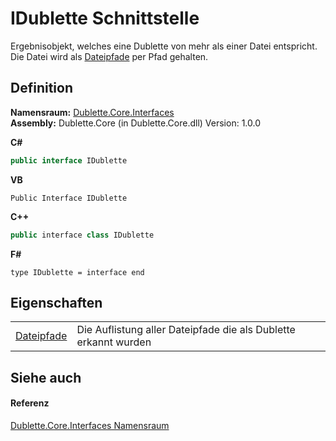 # IDublette Schnittstelle


Ergebnisobjekt, welches eine Dublette von mehr als einer Datei entspricht. Die Datei wird als <a href="P_Dublette_Core_Interfaces_IDublette_Dateipfade.md">Dateipfade</a> per Pfad gehalten.



## Definition
**Namensraum:** <a href="N_Dublette_Core_Interfaces.md">Dublette.Core.Interfaces</a>  
**Assembly:** Dublette.Core (in Dublette.Core.dll) Version: 1.0.0

**C#**
``` C#
public interface IDublette
```
**VB**
``` VB
Public Interface IDublette
```
**C++**
``` C++
public interface class IDublette
```
**F#**
``` F#
type IDublette = interface end
```



## Eigenschaften
<table>
<tr>
<td><a href="P_Dublette_Core_Interfaces_IDublette_Dateipfade.md">Dateipfade</a></td>
<td>Die Auflistung aller Dateipfade die als Dublette erkannt wurden</td></tr>
</table>

## Siehe auch


#### Referenz
<a href="N_Dublette_Core_Interfaces.md">Dublette.Core.Interfaces Namensraum</a>  
